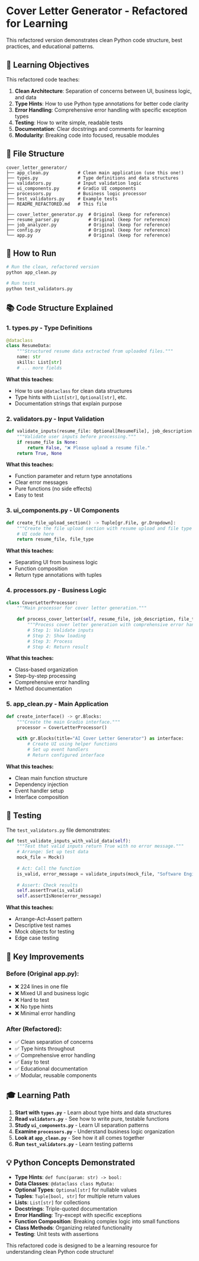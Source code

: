 # Cover Letter Generator - Refactored for Learning

This refactored version demonstrates clean Python code structure, best practices, and educational patterns.

## 🎯 Learning Objectives

This refactored code teaches:

1. **Clean Architecture**: Separation of concerns between UI, business logic, and data
2. **Type Hints**: How to use Python type annotations for better code clarity
3. **Error Handling**: Comprehensive error handling with specific exception types
4. **Testing**: How to write simple, readable tests
5. **Documentation**: Clear docstrings and comments for learning
6. **Modularity**: Breaking code into focused, reusable modules

## 📁 File Structure

```
cover_letter_generator/
├── app_clean.py           # Clean main application (use this one!)
├── types.py               # Type definitions and data structures
├── validators.py          # Input validation logic
├── ui_components.py       # Gradio UI components
├── processors.py          # Business logic processor
├── test_validators.py     # Example tests
├── README_REFACTORED.md   # This file
│
├── cover_letter_generator.py  # Original (keep for reference)
├── resume_parser.py           # Original (keep for reference)
├── job_analyzer.py            # Original (keep for reference)
├── config.py                  # Original (keep for reference)
└── app.py                     # Original (keep for reference)
```

## 🚀 How to Run

```bash
# Run the clean, refactored version
python app_clean.py

# Run tests
python test_validators.py
```

## 📚 Code Structure Explained

### 1. **types.py** - Type Definitions
```python
@dataclass
class ResumeData:
    """Structured resume data extracted from uploaded files."""
    name: str
    skills: List[str]
    # ... more fields
```

**What this teaches:**
- How to use `@dataclass` for clean data structures
- Type hints with `List[str]`, `Optional[str]`, etc.
- Documentation strings that explain purpose

### 2. **validators.py** - Input Validation
```python
def validate_inputs(resume_file: Optional[ResumeFile], job_description: str) -> Tuple[bool, Optional[str]]:
    """Validate user inputs before processing."""
    if resume_file is None:
        return False, "❌ Please upload a resume file."
    return True, None
```

**What this teaches:**
- Function parameter and return type annotations
- Clear error messages
- Pure functions (no side effects)
- Easy to test

### 3. **ui_components.py** - UI Components
```python
def create_file_upload_section() -> Tuple[gr.File, gr.Dropdown]:
    """Create the file upload section with resume upload and file type selection."""
    # UI code here
    return resume_file, file_type
```

**What this teaches:**
- Separating UI from business logic
- Function composition
- Return type annotations with tuples

### 4. **processors.py** - Business Logic
```python
class CoverLetterProcessor:
    """Main processor for cover letter generation."""
    
    def process_cover_letter(self, resume_file, job_description, file_type, progress=None):
        """Process cover letter generation with comprehensive error handling."""
        # Step 1: Validate inputs
        # Step 2: Show loading
        # Step 3: Process
        # Step 4: Return result
```

**What this teaches:**
- Class-based organization
- Step-by-step processing
- Comprehensive error handling
- Method documentation

### 5. **app_clean.py** - Main Application
```python
def create_interface() -> gr.Blocks:
    """Create the main Gradio interface."""
    processor = CoverLetterProcessor()
    
    with gr.Blocks(title="AI Cover Letter Generator") as interface:
        # Create UI using helper functions
        # Set up event handlers
        # Return configured interface
```

**What this teaches:**
- Clean main function structure
- Dependency injection
- Event handler setup
- Interface composition

## 🧪 Testing

The `test_validators.py` file demonstrates:

```python
def test_validate_inputs_with_valid_data(self):
    """Test that valid inputs return True with no error message."""
    # Arrange: Set up test data
    mock_file = Mock()
    
    # Act: Call the function
    is_valid, error_message = validate_inputs(mock_file, "Software Engineer")
    
    # Assert: Check results
    self.assertTrue(is_valid)
    self.assertIsNone(error_message)
```

**What this teaches:**
- Arrange-Act-Assert pattern
- Descriptive test names
- Mock objects for testing
- Edge case testing

## 🔧 Key Improvements

### Before (Original app.py):
- ❌ 224 lines in one file
- ❌ Mixed UI and business logic
- ❌ Hard to test
- ❌ No type hints
- ❌ Minimal error handling

### After (Refactored):
- ✅ Clean separation of concerns
- ✅ Type hints throughout
- ✅ Comprehensive error handling
- ✅ Easy to test
- ✅ Educational documentation
- ✅ Modular, reusable components

## 🎓 Learning Path

1. **Start with `types.py`** - Learn about type hints and data structures
2. **Read `validators.py`** - See how to write pure, testable functions
3. **Study `ui_components.py`** - Learn UI separation patterns
4. **Examine `processors.py`** - Understand business logic organization
5. **Look at `app_clean.py`** - See how it all comes together
6. **Run `test_validators.py`** - Learn testing patterns

## 💡 Python Concepts Demonstrated

- **Type Hints**: `def func(param: str) -> bool:`
- **Data Classes**: `@dataclass class MyData:`
- **Optional Types**: `Optional[str]` for nullable values
- **Tuples**: `Tuple[bool, str]` for multiple return values
- **Lists**: `List[str]` for collections
- **Docstrings**: Triple-quoted documentation
- **Error Handling**: Try-except with specific exceptions
- **Function Composition**: Breaking complex logic into small functions
- **Class Methods**: Organizing related functionality
- **Testing**: Unit tests with assertions

This refactored code is designed to be a learning resource for understanding clean Python code structure!

